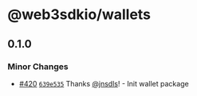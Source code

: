 # @web3sdkio/wallets

## 0.1.0

### Minor Changes

- [#420](https://github.com/web3sdkio/web3/pull/420) [`639e535`](https://github.com/web3sdkio/web3/commit/639e535ed55280ad9d081001aab3f5af72bb3e45) Thanks [@jnsdls](https://github.com/jnsdls)! - Init wallet package

